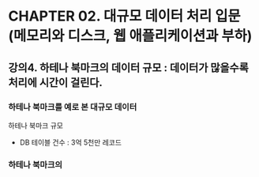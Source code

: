 # CHAPTER 02. 대규모 데이터 처리 입문(메모리와 디스크, 웹 애플리케이션과 부하)
## 강의4. 하테나 북마크의 데이터 규모 : 데이터가 많을수록 처리에 시간이 걸린다.
### 하테나 북마크를 예로 본 대규모 데이터
하테나 북마크 규모
- DB 테이블 건수 : 3억 5천만 레코드

### 하테나 북마크의 
